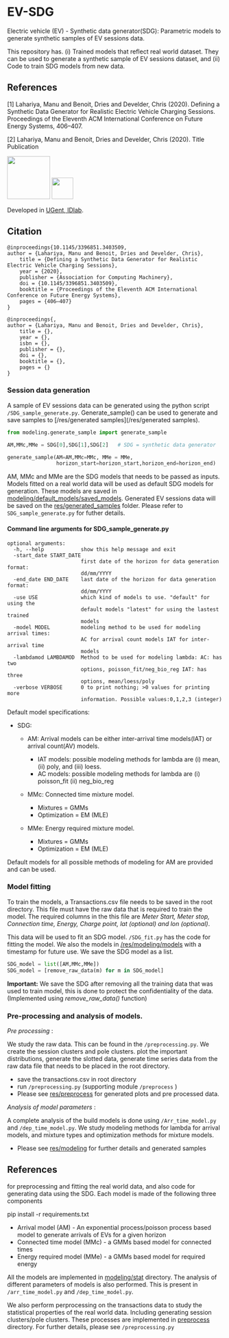 # EV-SDG
Electric vehicle (EV) - Synthetic data generator(SDG): Parametric models to generate synthetic samples of EV sessions data.
 
This repository has.
(i) Trained models that reflect real world dataset. They can be used to generate a synthetic sample of EV sessions dataset, and
(ii) Code to train SDG models from new data.

## References
<a id="1">[1]</a> 
Lahariya, Manu and Benoit, Dries and Develder, Chris (2020). 
Defining a Synthetic Data Generator for Realistic Electric Vehicle Charging Sessions. 
Proceedings of the Eleventh ACM International Conference on Future Energy Systems, 406–407.

<a id="1">[2]</a> 
Lahariya, Manu and Benoit, Dries and Develder, Chris (2020). 
Title
Publication

<img src="https://idlab.technology/assets/img/logo.jpg" width="100">
<img src="https://styleguide.ugent.be/files/uploads/logo_UGent_EN_RGB_2400_kleur_witbg.png" width="50">

Developed in [UGent, IDlab](https://www.ugent.be/ea/idlab/en). 


## Citation
```
@inproceedings{10.1145/3396851.3403509,
author = {Lahariya, Manu and Benoit, Dries and Develder, Chris},
    title = {Defining a Synthetic Data Generator for Realistic Electric Vehicle Charging Sessions},
    year = {2020},
    publisher = {Association for Computing Machinery},
    doi = {10.1145/3396851.3403509},
    booktitle = {Proceedings of the Eleventh ACM International Conference on Future Energy Systems},
    pages = {406–407}
}

@inproceedings{,
author = {Lahariya, Manu and Benoit, Dries and Develder, Chris},
    title = {},
    year = {},
    isbn = {},
    publisher = {},
    doi = {},
    booktitle = {},
    pages = {}
}
```




### Session data generation
A sample of EV sessions data can be generated using the python script `/SDG_sample_generate.py`. Generate_sample() can be used 
to generate and save samples to [/res/generated samples](/res/generated samples). 


```python
from modeling.generate_sample import generate_sample

AM,MMc,MMe = SDG[0],SDG[1],SDG[2]   # SDG = synthetic data generator

generate_sample(AM=AM,MMc=MMc, MMe = MMe,
                horizon_start=horizon_start,horizon_end=horizon_end)
```

AM, MMc and MMe are the SDG models that needs to be passed as inputs. 
Models fitted on a real world data will be used as default SDG models for generation.
These models are saved in [modeling/default_models/saved_models]([modeling/default_models/saved_models]). 
Generated EV sessions data will be saved on the [res/generated_samples]([res/generated_samples]) folder. Please refer to  `SDG_sample_generate.py` for futher details. 

#### Command line arguments for SDG_sample_generate.py

```
optional arguments:
  -h, --help            show this help message and exit
  -start_date START_DATE
                        first date of the horizon for data generation format:
                        dd/mm/YYYY
  -end_date END_DATE    last date of the horizon for data generation format:
                        dd/mm/YYYY
  -use USE              which kind of models to use. "default" for using the
                        default models "latest" for using the lastest trained
                        models
  -model MODEL          modeling method to be used for modeling arrival times:
                        AC for arrival count models IAT for inter-arrival time
                        models
  -lambdamod LAMBDAMOD  Method to be used for modeling lambda: AC: has two
                        options, poisson_fit/neg_bio_reg IAT: has three
                        options, mean/loess/poly
  -verbose VERBOSE      0 to print nothing; >0 values for printing more
                        information. Possible values:0,1,2,3 (integer)

```


Default model specifications:

* SDG:
    * AM: Arrival models can be either inter-arrival time models(IAT) or arrival count(AV) models.
        * IAT models: possible modeling methods for lambda are (i) mean, (ii) poly, and (iii) loess.
        * AC models: possible modeling methods for lambda are (i) poisson_fit (ii) neg_bio_reg
        
    * MMc: Connected time mixture model.
        * Mixtures = GMMs
        * Optimization = EM (MLE)
    * MMe: Energy required mixture model.
        * Mixtures = GMMs
        * Optimization = EM (MLE)

Default models for all possible methods of modeling for AM are provided and can be used.

### Model fitting

To train the models, a Transactions.csv file needs to be saved in the 
root directory. This file must have the raw data that is required to train the model.
The required columns in the this file are *Meter Start, Meter stop, Connection time, Energy, Charge point, lat (optional) and lon (optional)*.

This data will be used to fit an SDG model. `/SDG_fit.py` has the code for fitting the model.
We also the models in [/res/modeling/models](/res/modeling/models) with a timestamp for future use. We save 
the SDG model as a list. 

```python
SDG_model = list([AM,MMc,MMe])
SDG_model = [remove_raw_data(m) for m in SDG_model]
```

**Important:** We save the SDG after removing all the training data that was used to train model,
this is done to protect the confidentiality of the data. (Implemented using *remove_raw_data()* function)


### Pre-processing and analysis of models.

*Pre processing* : 

We study the raw data. This can be found in the `/preprocessing.py`. We create
the session clusters and pole clusters. plot the important distributions, generate the slotted data,
generate time series data from the raw data file that needs to be placed in the root directory. 

* save the transactions.csv in root directory
* run `/preprocessing.py` (supporting module `/preprocess` )
* Please see [res/preprocess](res/preprocess) for generated plots and pre processed data.
 
*Analysis of model parameters* :

A complete analysis of the build models is done using `/Arr_time_model.py` and
`/dep_time_model.py`. We study modeling methods for lambda for arrival models, and
mixture types and optimization methods for mixture models.

* Please see [res/modeling](res/modeling) for further details and generated samples



## References 


 
for preprocessing and fitting the real world data, and also code for generating data using the SDG.  Each model is made 
of the following three components

pip install -r requirements.txt

* Arrival model (AM) - An exponential process/poisson process based model
to generate arrivals of EVs for a given horizon
* Connected time model (MMc)  - a GMMs based model for connected times
* Energy required model (MMe) - a GMMs based model for required energy

All the models are implemented in [modeling/stat](modeling/stat) directory. 
The analysis of different parameters of models is also performed. This is present in 
`/arr_time_model.py` and `/dep_time_model.py`.

We also perform perprocessing on the transactions data to study the statistical 
properties of the real world data. Including generating session clusters/pole clusters.
These processes are implemented in [preprocess](preprocess) directory.
For further details, please see `/preprocessing.py`

 
